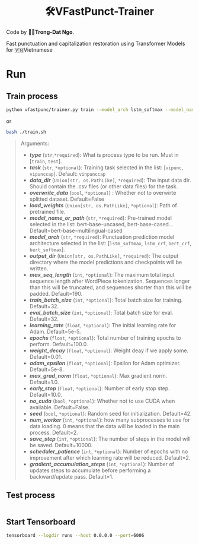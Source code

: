 <h1 align="center">🛠️VFastPunct-Trainer</h1>

Code by 🧑‍💻**Trong-Dat Ngo**.

Fast punctuation and capitalization restoration using Transformer Models for 🇻🇳Vietnamese

# Run
## Train process
```bash
python vfastpunc/trainer.py train --model_arch lstm_softmax --model_name_or_path bert-base-multilingual-cased --learning_rate 1e-3 --max_seq_length 190 --epochs 100 --train_batch_size 32 --eval_batch_size 16 --data_dir datasets/ --output_dir outputs/
```

or

```bash
bash ./train.sh
```
> Arguments:
> + ***type*** (`str`,`*required`): What is process type to be run. Must in [`train`, `test`].
> + ***task*** (`str`, `*optional`): Training task selected in the list: [`vipunc`, `vipunccap`]. Default: `vinpunccap`
> + ***data_dir*** (`Union[str, os.PathLike]`, `*required`): The input data dir. Should contain the .csv files (or other data files) for the task.
> + ***overwrite_data*** (`bool`, `*optional`) : Whether not to overwirte splitted dataset. Default=False
> + ***load_weights*** (`Union[str, os.PathLike]`, `*optional`): Path of pretrained file.
> + ***model_name_or_path*** (`str`, `*required`): Pre-trained model selected in the list: bert-base-uncased, bert-base-cased... Default=bert-base-multilingual-cased 
> + ***model_arch*** (`str`, `*required`): Punctuation prediction model architecture selected in the list: [`lstm_softmax`, `lstm_crf`, `bert_crf`, `bert_softmax`].
> + ***output_dir*** (`Union[str, os.PathLike]`, `*required`): The output directory where the model predictions and checkpoints will be written.
> + ***max_seq_length*** (`int`, `*optional`): The maximum total input sequence length after WordPiece tokenization. Sequences longer than this will be truncated, and sequences shorter than this will be padded. Default=190.
> + ***train_batch_size*** (`int`, `*optional`): Total batch size for training. Default=32.
> + ***eval_batch_size*** (`int`, `*optional`): Total batch size for eval. Default=32.
> + ***learning_rate*** (`float`, `*optional`): The initial learning rate for Adam. Default=5e-5.
> + ***epochs*** (`float`, `*optional`): Total number of training epochs to perform. Default=100.0.
> + ***weight_decay*** (`float`, `*optional`): Weight deay if we apply some. Default=0.01.
> + ***adam_epsilon*** (`float`, `*optional`): Epsilon for Adam optimizer. Default=5e-8.
> + ***max_grad_norm*** (`float`, `*optional`): Max gradient norm. Default=1.0.
> + ***early_stop*** (`float`, `*optional`): Number of early stop step. Default=10.0.
> + ***no_cuda*** (`bool`, `*optional`): Whether not to use CUDA when available. Default=False.
> + ***seed*** (`bool`, `*optional`): Random seed for initialization. Default=42.
> + ***num_worker*** (`int`, `*optional`): how many subprocesses to use for data loading. 0 means that the data will be loaded in the main process. Default=2.
> + ***save_step*** (`int`, `*optional`): The number of steps in the model will be saved. Default=10000.
> + ***scheduler_patience*** (`int`, `*optional`): Number of epochs with no improvement after which learning rate will be reduced. Default=2.
> + ***gradient_accumulation_steps*** (`int`, `*optional`): Number of updates steps to accumulate before performing a backward/update pass. Default=1.


## Test process
```bash

```

## Start Tensorboard
```bash
tensorboard --logdir runs --host 0.0.0.0 --port=6006
```

